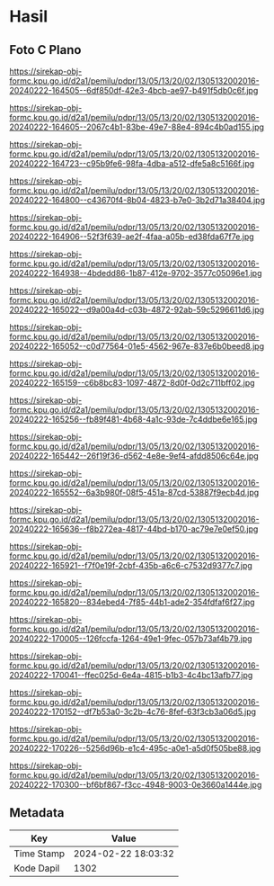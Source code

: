# Hasil

## Foto C Plano

https://sirekap-obj-formc.kpu.go.id/d2a1/pemilu/pdpr/13/05/13/20/02/1305132002016-20240222-164505--6df850df-42e3-4bcb-ae97-b491f5db0c6f.jpg

https://sirekap-obj-formc.kpu.go.id/d2a1/pemilu/pdpr/13/05/13/20/02/1305132002016-20240222-164605--2067c4b1-83be-49e7-88e4-894c4b0ad155.jpg

https://sirekap-obj-formc.kpu.go.id/d2a1/pemilu/pdpr/13/05/13/20/02/1305132002016-20240222-164723--c95b9fe6-98fa-4dba-a512-dfe5a8c5166f.jpg

https://sirekap-obj-formc.kpu.go.id/d2a1/pemilu/pdpr/13/05/13/20/02/1305132002016-20240222-164800--c43670f4-8b04-4823-b7e0-3b2d71a38404.jpg

https://sirekap-obj-formc.kpu.go.id/d2a1/pemilu/pdpr/13/05/13/20/02/1305132002016-20240222-164906--52f3f639-ae2f-4faa-a05b-ed38fda67f7e.jpg

https://sirekap-obj-formc.kpu.go.id/d2a1/pemilu/pdpr/13/05/13/20/02/1305132002016-20240222-164938--4bdedd86-1b87-412e-9702-3577c05096e1.jpg

https://sirekap-obj-formc.kpu.go.id/d2a1/pemilu/pdpr/13/05/13/20/02/1305132002016-20240222-165022--d9a00a4d-c03b-4872-92ab-59c5296611d6.jpg

https://sirekap-obj-formc.kpu.go.id/d2a1/pemilu/pdpr/13/05/13/20/02/1305132002016-20240222-165052--c0d77564-01e5-4562-967e-837e6b0beed8.jpg

https://sirekap-obj-formc.kpu.go.id/d2a1/pemilu/pdpr/13/05/13/20/02/1305132002016-20240222-165159--c6b8bc83-1097-4872-8d0f-0d2c711bff02.jpg

https://sirekap-obj-formc.kpu.go.id/d2a1/pemilu/pdpr/13/05/13/20/02/1305132002016-20240222-165256--fb89f481-4b68-4a1c-93de-7c4ddbe6e165.jpg

https://sirekap-obj-formc.kpu.go.id/d2a1/pemilu/pdpr/13/05/13/20/02/1305132002016-20240222-165442--26f19f36-d562-4e8e-9ef4-afdd8506c64e.jpg

https://sirekap-obj-formc.kpu.go.id/d2a1/pemilu/pdpr/13/05/13/20/02/1305132002016-20240222-165552--6a3b980f-08f5-451a-87cd-53887f9ecb4d.jpg

https://sirekap-obj-formc.kpu.go.id/d2a1/pemilu/pdpr/13/05/13/20/02/1305132002016-20240222-165636--f8b272ea-4817-44bd-b170-ac79e7e0ef50.jpg

https://sirekap-obj-formc.kpu.go.id/d2a1/pemilu/pdpr/13/05/13/20/02/1305132002016-20240222-165921--f7f0e19f-2cbf-435b-a6c6-c7532d9377c7.jpg

https://sirekap-obj-formc.kpu.go.id/d2a1/pemilu/pdpr/13/05/13/20/02/1305132002016-20240222-165820--834ebed4-7f85-44b1-ade2-354fdfaf6f27.jpg

https://sirekap-obj-formc.kpu.go.id/d2a1/pemilu/pdpr/13/05/13/20/02/1305132002016-20240222-170005--126fccfa-1264-49e1-9fec-057b73af4b79.jpg

https://sirekap-obj-formc.kpu.go.id/d2a1/pemilu/pdpr/13/05/13/20/02/1305132002016-20240222-170041--ffec025d-6e4a-4815-b1b3-4c4bc13afb77.jpg

https://sirekap-obj-formc.kpu.go.id/d2a1/pemilu/pdpr/13/05/13/20/02/1305132002016-20240222-170152--df7b53a0-3c2b-4c76-8fef-63f3cb3a06d5.jpg

https://sirekap-obj-formc.kpu.go.id/d2a1/pemilu/pdpr/13/05/13/20/02/1305132002016-20240222-170226--5256d96b-e1c4-495c-a0e1-a5d0f505be88.jpg

https://sirekap-obj-formc.kpu.go.id/d2a1/pemilu/pdpr/13/05/13/20/02/1305132002016-20240222-170300--bf6bf867-f3cc-4948-9003-0e3660a1444e.jpg


## Metadata

| Key        | Value               |
| ---------- | ------------------- |
| Time Stamp | 2024-02-22 18:03:32 |
| Kode Dapil | 1302                |



